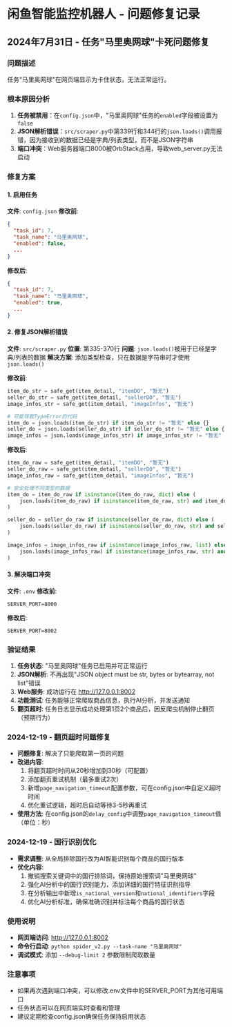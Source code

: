 # 闲鱼智能监控机器人 - 问题修复记录

## 2024年7月31日 - 任务"马里奥网球"卡死问题修复

### 问题描述
任务"马里奥网球"在网页端显示为卡住状态，无法正常运行。

### 根本原因分析
1. **任务被禁用**：在`config.json`中，"马里奥网球"任务的`enabled`字段被设置为`false`
2. **JSON解析错误**：`src/scraper.py`中第339行和344行的`json.loads()`调用报错，因为接收到的数据已经是字典/列表类型，而不是JSON字符串
3. **端口冲突**：Web服务器端口8000被OrbStack占用，导致web_server.py无法启动

### 修复方案

#### 1. 启用任务
**文件**: `config.json`
**修改前**:
```json
{
  "task_id": 7,
  "task_name": "马里奥网球",
  "enabled": false,
  ...
}
```
**修改后**:
```json
{
  "task_id": 7,
  "task_name": "马里奥网球",
  "enabled": true,
  ...
}
```

#### 2. 修复JSON解析错误
**文件**: `src/scraper.py`
**位置**: 第335-370行
**问题**: `json.loads()`被用于已经是字典/列表的数据
**解决方案**: 添加类型检查，只在数据是字符串时才使用`json.loads()`

**修改前**:
```python
item_do_str = safe_get(item_detail, "itemDO", "暂无")
seller_do_str = safe_get(item_detail, "sellerDO", "暂无")
image_infos_str = safe_get(item_detail, "imageInfos", "暂无")

# 可能导致TypeError的代码
item_do = json.loads(item_do_str) if item_do_str != "暂无" else {}
seller_do = json.loads(seller_do_str) if seller_do_str != "暂无" else {}
image_infos = json.loads(image_infos_str) if image_infos_str != "暂无" else []
```

**修改后**:
```python
item_do_raw = safe_get(item_detail, "itemDO", "暂无")
seller_do_raw = safe_get(item_detail, "sellerDO", "暂无")
image_infos_raw = safe_get(item_detail, "imageInfos", "暂无")

# 安全处理不同类型的数据
item_do = item_do_raw if isinstance(item_do_raw, dict) else (
    json.loads(item_do_raw) if isinstance(item_do_raw, str) and item_do_raw != "暂无" else {}
)

seller_do = seller_do_raw if isinstance(seller_do_raw, dict) else (
    json.loads(seller_do_raw) if isinstance(seller_do_raw, str) and seller_do_raw != "暂无" else {}
)

image_infos = image_infos_raw if isinstance(image_infos_raw, list) else (
    json.loads(image_infos_raw) if isinstance(image_infos_raw, str) and image_infos_raw != "暂无" else []
)
```

#### 3. 解决端口冲突
**文件**: `.env`
**修改前**:
```
SERVER_PORT=8000
```
**修改后**:
```
SERVER_PORT=8002
```

### 验证结果
1. **任务状态**: "马里奥网球"任务已启用并可正常运行
2. **JSON解析**: 不再出现"JSON object must be str, bytes or bytearray, not list"错误
3. **Web服务**: 成功运行在 http://127.0.0.1:8002
4. **功能测试**: 任务能够正常爬取商品信息，执行AI分析，并发送通知
5. **翻页超时**: 任务日志显示成功处理第1页2个商品后，因反爬虫机制停止翻页（预期行为）

### 2024-12-19 - 翻页超时问题修复
- **问题修复**: 解决了只能爬取第一页的问题
- **改进内容**:
  1. 将翻页超时时间从20秒增加到30秒（可配置）
  2. 添加翻页重试机制（最多重试2次）
  3. 新增`page_navigation_timeout`配置参数，可在config.json中自定义超时时间
  4. 优化重试逻辑，超时后自动等待3-5秒再重试
- **使用方法**: 在config.json的`delay_config`中调整`page_navigation_timeout`值（单位：秒）

### 2024-12-19 - 国行识别优化
- **需求调整**: 从全局排除国行改为AI智能识别每个商品的国行版本
- **优化内容**:
  1. 撤销搜索关键词中的国行排除词，保持原始搜索词"马里奥网球"
  2. 强化AI分析中的国行识别能力，添加详细的国行特征识别指导
  3. 在分析输出中新增`is_national_version`和`national_identifiers`字段
  4. 优化AI分析标准，确保准确识别并标注每个商品的国行状态

### 使用说明
- **网页端访问**: http://127.0.0.1:8002
- **命令行启动**: `python spider_v2.py --task-name "马里奥网球"`
- **调试模式**: 添加 `--debug-limit 2` 参数限制爬取数量

### 注意事项
- 如果再次遇到端口冲突，可以修改.env文件中的SERVER_PORT为其他可用端口
- 任务状态可以在网页端实时查看和管理
- 建议定期检查config.json确保任务保持启用状态